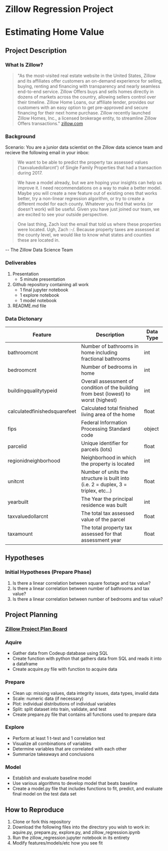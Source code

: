 # Zillow Regression Project
# Estimating Home Value


## Project Description


### What Is Zillow?
> "As the most-visited real estate website in the United States, Zillow and its affiliates offer customers an on-demand experience for selling, buying, renting and financing with transparency and nearly seamless end-to-end service. Zillow Offers buys and sells homes directly in dozens of markets across the country, allowing sellers control over their timeline. Zillow Home Loans, our affiliate lender, provides our customers with an easy option to get pre-approved and secure financing for their next home purchase. Zillow recently launched Zillow Homes, Inc., a licensed brokerage entity, to streamline Zillow Offers transactions."  [zillow.com](https://www.zillow.com/z/corp/about/)

### Background
Scenario: You are a junior data scientist on the Zillow data science team and recieve the following email in your inbox:

> We want to be able to predict the property tax assessed values ('taxvaluedollarcnt') of Single Family Properties that had a transaction during 2017.

> We have a model already, but we are hoping your insights can help us improve it. I need recommendations on a way to make a better model. Maybe you will create a new feature out of existing ones that works better, try a non-linear regression algorithm, or try to create a different model for each county. Whatever you find that works (or doesn't work) will be useful. Given you have just joined our team, we are excited to see your outside perspective.

> One last thing, Zach lost the email that told us where these properties were located. Ugh, Zach :-/. Because property taxes are assessed at the county level, we would like to know what states and counties these are located in.

-- The Zillow Data Science Team

### Deliverables
1. Presentation
     -  5 minute presentation
2. Github repository containing all work
     - 1 final jupyter notebook 
     - 1 explore notebook
     - 1 model notebook
3. README.md file

### Data Dictonary
| Feature | Description | Data Type |
|-|-|-|
| bathroomcnt | Number of bathrooms in home including fractional bathrooms | int |
| bedroomcnt | Number of bedrooms in home | int |
| buildingqualitytypeid | Overall assessment of condition of the building from best (lowest) to worst (highest) | int |
| calculatedfinishedsquarefeet | Calculated total finished living area of the home | float  |
| fips | Federal Information Processing Standard code | object |
| parcelid | Unique identifier for parcels (lots) | float |
| regionidneighborhood | Neighborhood in which the property is located | int |
| unitcnt | Number of units the structure is built into (i.e. 2 = duplex, 3 = triplex, etc...) | float |
| yearbuilt | The Year the principal residence was built | int |
| taxvaluedollarcnt | The total tax assessed value of the parcel | float |
| taxamount | The total property tax assessed for that assessment year | float |


## Hypotheses
### Initial Hypotheses (Prepare Phase)
1. Is there a linear correlation between square footage and tax value?
2. Is there a linear correlation between number of bathrooms and tax value?
3. Is there a linear correlation between number of bedrooms and tax value?

## Project Planning
### [Zillow Project Plan Board](https://trello.com/invite/b/BEPFoCDR/2f80bf3ffba0a8c8077dd21b8814bfed/zillow-clustering-project)
### Aquire
* Gather data from Codeup database using SQL 
* Create function with python that gathers data from SQL and reads it into a dataframe
* Create acquire.py file with function to acquire data
### Prepare
* Clean up:  missing values, data integrity issues, data types, invalid data
* Scale: numeric data (if necessary)
* Plot: individual distributions of individual variables
* Split:  split dataset into train, validate, and test
* Create prepare.py file that contains all functions used to prepare data
### Explore
* Perform at least 1 t-test and 1 correlation test 
* Visualize all combinations of variables
* Determine variables that are correlated with each other
* Summarize takeaways and conclusions
### Model
* Establish and evaluate baseline model
* Use various algorithms to develop model that beats baseline
* Create a model.py file that includes functions to fit, predict, and evaluate final model on the test data set
## How to Reproduce
1. Clone or fork this repository
2. Download the following files into the directory you wish to work in: aquire.py, prepare.py, explore.py, and zillow_regression.ipynb
3. Run the zillow_regression jupyter notebook in its entirety
4. Modify features/models/etc how you see fit